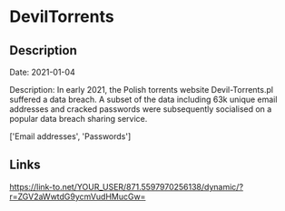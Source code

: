 # DevilTorrents

## Description

Date: 2021-01-04

Description:
In early 2021, the Polish torrents website Devil-Torrents.pl suffered a data breach. A subset of the data including 63k unique email addresses and cracked passwords were subsequently socialised on a popular data breach sharing service.


['Email addresses', 'Passwords']

## Links

https://link-to.net/YOUR_USER/871.5597970256138/dynamic/?r=ZGV2aWwtdG9ycmVudHMucGw=